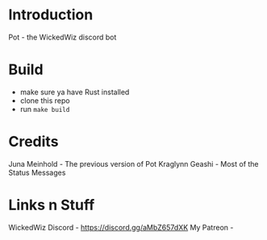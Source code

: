 # Introduction
Pot - the WickedWiz discord bot



# Build
- make sure ya have Rust installed
- clone this repo  
- run ``make build``

# Credits
Juna Meinhold - The previous version of Pot
Kraglynn Geashi - Most of the Status Messages

# Links n Stuff
WickedWiz Discord - https://discord.gg/aMbZ657dXK
My Patreon - 

